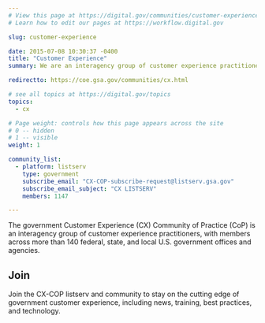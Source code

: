 ```yaml
---
# View this page at https://digital.gov/communities/customer-experience
# Learn how to edit our pages at https://workflow.digital.gov

slug: customer-experience

date: 2015-07-08 10:30:37 -0400
title: "Customer Experience"
summary: We are an interagency group of customer experience practitioners.

redirectto: https://coe.gsa.gov/communities/cx.html

# see all topics at https://digital.gov/topics
topics:
  - cx

# Page weight: controls how this page appears across the site
# 0 -- hidden
# 1 -- visible
weight: 1

community_list:
  - platform: listserv
    type: government
    subscribe_email: "CX-COP-subscribe-request@listserv.gsa.gov"
    subscribe_email_subject: "CX LISTSERV"
    members: 1147

---
```


The government Customer Experience (CX) Community of Practice (CoP) is an interagency group of customer experience practitioners, with members across more than 140 federal, state, and local U.S. government offices and agencies.

## Join

Join the CX-COP listserv and community to stay on the cutting edge of government customer experience, including news, training, best practices, and technology.
